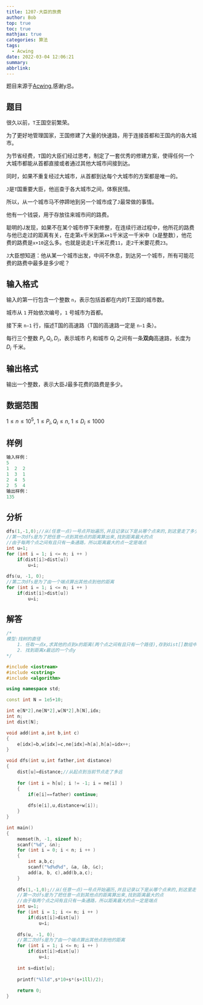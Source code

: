```yaml
---
title: 1207-大臣的旅费
author: Bob
top: true
toc: true
mathjax: true
categories: 算法
tags:
  - Acwing
date: 2022-03-04 12:06:21
summary:
abbrlink:
---
```

题目来源于[Acwing](https://www.acwing.com/),感谢y总。

## 题目
很久以前，`T`王国空前繁荣。

为了更好地管理国家，王国修建了大量的快速路，用于连接首都和王国内的各大城市。

为节省经费，`T`国的大臣们经过思考，制定了一套优秀的修建方案，使得任何一个大城市都能从首都直接或者通过其他大城市间接到达。

同时，如果不重复经过大城市，从首都到达每个大城市的方案都是唯一的。

`J`是`T`国重要大臣，他巡查于各大城市之间，体察民情。

所以，从一个城市马不停蹄地到另一个城市成了`J`最常做的事情。

他有一个钱袋，用于存放往来城市间的路费。

聪明的J发现，如果不在某个城市停下来修整，在连续行进过程中，他所花的路费与他已走过的距离有关，在走第`x`千米到第`x+1`千米这一千米中（x是整数），他花费的路费是`x+10`这么多。也就是说走`1`千米花费`11`，走`2`千米要花费`23`。

`J`大臣想知道：他从某一个城市出发，中间不休息，到达另一个城市，所有可能花费的路费中最多是多少呢？

## 输入格式
输入的第一行包含一个整数 `n`，表示包括首都在内的T王国的城市数。

城市从 `1` 开始依次编号，`1` 号城市为首都。

接下来 `n−1` 行，描述T国的高速路（T国的高速路一定是 `n−1` 条）。

每行三个整数 $P_i,Q_i,D_i$，表示城市 $P_i$ 和城市 $Q_i$ 之间有一条**双向**高速路，长度为 $D_i$ 千米。

## 输出格式
输出一个整数，表示大臣J最多花费的路费是多少。

## 数据范围
$1≤n≤10^5$,
$1≤P_i,Q_i≤n$,
$1≤D_i≤1000$

## 样例
```c++
输入样例：
5 
1  2  2 
1  3  1 
2  4  5 
2  5  4 
输出样例：
135
```

## 分析
```c++
dfs(1,-1,0);//从(任意一点)一号点开始遍历,并且记录以下是从哪个点来的,到这里走了多少距离
//第一次dfs是为了把任意一点到其他点的距离算出来,找到距离最大的点
//由于每两个点之间有且只有一条通路，所以距离最大的点一定是端点
int u=1;
for (int i = 1; i <= n; i ++ )
    if(dist[i]>dist[u])
        u=i;
            
dfs(u, -1, 0); 
//第二次dfs是为了由一个端点算出其他点到他的距离
for (int i = 1; i <= n; i ++ )
    if(dist[i]>dist[u])
        u=i;
```

## 解答
```c++
/*
模型:找树的直径
    1. 任取一点x,求其他的点到x的距离(两个点之间有且只有一个路径),存到dist[]数组中
    2. 找到距离x最远的一个点y
*/

#include <iostream>
#include <cstring>
#include <algorithm>

using namespace std;

const int N = 1e5+10;

int e[N*2],ne[N*2],w[N*2],h[N],idx;
int n;
int dist[N];

void add(int a,int b,int c)
{
    e[idx]=b,w[idx]=c,ne[idx]=h[a],h[a]=idx++;
}

void dfs(int u,int father,int distance)
{
    dist[u]=distance;//从起点到当前节点走了多远
    
    for (int i = h[u]; i != -1; i = ne[i] )
    {
        if(e[i]==father) continue;
        
        dfs(e[i],u,distance+w[i]);
    }
}

int main()
{
    memset(h, -1, sizeof h);
    scanf("%d", &n);
    for (int i = 0; i < n; i ++ )
    {
        int a,b,c;
        scanf("%d%d%d", &a, &b, &c);
        add(a, b, c),add(b,a,c);
    }
    
    dfs(1,-1,0);//从(任意一点)一号点开始遍历,并且记录以下是从哪个点来的,到这里走了多少距离
    //第一次dfs是为了把任意一点到其他点的距离算出来,找到距离最大的点
    //由于每两个点之间有且只有一条通路，所以距离最大的点一定是端点
    int u=1;
    for (int i = 1; i <= n; i ++ )
        if(dist[i]>dist[u])
            u=i;
            
    dfs(u, -1, 0); 
    //第二次dfs是为了由一个端点算出其他点到他的距离
    for (int i = 1; i <= n; i ++ )
        if(dist[i]>dist[u])
            u=i;
            
    int s=dist[u];
    
    printf("%lld",s*10+s*(s+1ll)/2);
    
    return 0;
}
```